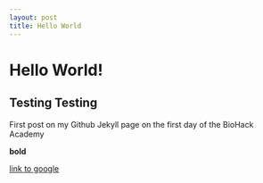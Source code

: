 ```yaml
---
layout: post
title: Hello World
---
```


# Hello World!

## Testing Testing

First post on my Github Jekyll page on the first day of the BioHack Academy

**bold**

[link to google](www.google.com)
